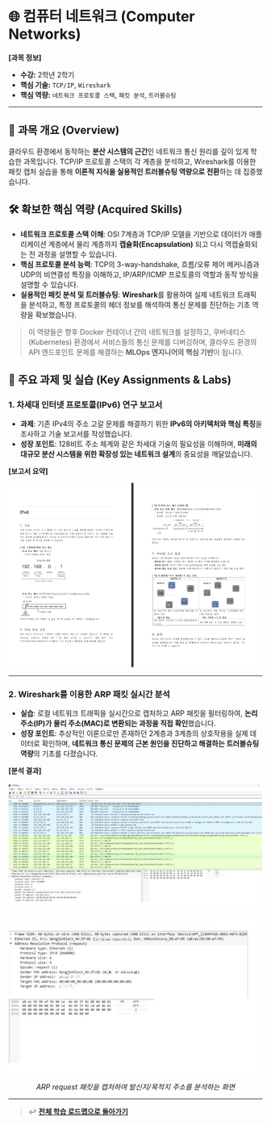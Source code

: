 # 🌐 컴퓨터 네트워크 (Computer Networks)

**[과목 정보]**
- **수강:** 2학년 2학기
- **핵심 기술:** `TCP/IP`, `Wireshark`
- **핵심 역량:** `네트워크 프로토콜 스택`, `패킷 분석`, `트러블슈팅`

---

## 📖 과목 개요 (Overview)
클라우드 환경에서 동작하는 **분산 시스템의 근간**인 네트워크 통신 원리를 깊이 있게 학습한 과목입니다. TCP/IP 프로토콜 스택의 각 계층을 분석하고, Wireshark를 이용한 패킷 캡처 실습을 통해 **이론적 지식을 실용적인 트러블슈팅 역량으로 전환**하는 데 집중했습니다.

## 🛠️ 확보한 핵심 역량 (Acquired Skills)
-   **네트워크 프로토콜 스택 이해**: OSI 7계층과 TCP/IP 모델을 기반으로 데이터가 애플리케이션 계층에서 물리 계층까지 **캡슐화(Encapsulation)** 되고 다시 역캡슐화되는 전 과정을 설명할 수 있습니다.
-   **핵심 프로토콜 분석 능력**: TCP의 3-way-handshake, 흐름/오류 제어 메커니즘과 UDP의 비연결성 특징을 이해하고, IP/ARP/ICMP 프로토콜의 역할과 동작 방식을 설명할 수 있습니다.
-   **실용적인 패킷 분석 및 트러블슈팅**: **Wireshark**를 활용하여 실제 네트워크 트래픽을 분석하고, 특정 프로토콜의 헤더 정보를 해석하여 통신 문제를 진단하는 기초 역량을 확보했습니다.

> 이 역량들은 향후 Docker 컨테이너 간의 네트워크를 설정하고, 쿠버네티스(Kubernetes) 환경에서 서비스들의 통신 문제를 디버깅하며, 클라우드 환경의 API 엔드포인트 문제를 해결하는 **MLOps 엔지니어의 핵심 기반**이 됩니다.

## 🚀 주요 과제 및 실습 (Key Assignments & Labs)

### 1. 차세대 인터넷 프로토콜(IPv6) 연구 보고서
-   **과제**: 기존 IPv4의 주소 고갈 문제를 해결하기 위한 **IPv6의 아키텍처와 핵심 특징**을 조사하고 기술 보고서를 작성했습니다.
-   **성장 포인트**: 128비트 주소 체계와 같은 차세대 기술의 필요성을 이해하며, **미래의 대규모 분산 시스템을 위한 확장성 있는 네트워크 설계**의 중요성을 깨달았습니다.

**[보고서 요약]**

![IPv6 조사 보고서](./assets/ipv6-report.png)

---

### 2. Wireshark를 이용한 ARP 패킷 실시간 분석
-   **실습**: 로컬 네트워크 트래픽을 실시간으로 캡처하고 ARP 패킷을 필터링하여, **논리 주소(IP)가 물리 주소(MAC)로 변환되는 과정을 직접 확인**했습니다.
-   **성장 포인트**: 추상적인 이론으로만 존재하던 2계층과 3계층의 상호작용을 실제 데이터로 확인하며, **네트워크 통신 문제의 근본 원인을 진단하고 해결하는 트러블슈팅 역량**의 기초를 다졌습니다.

**[분석 결과]**

![와이어샤크 ARP 패킷 분석](./assets/wireshark-arp-analysis.png)
*<p align="center">ARP request 패킷을 캡처하여 발신지/목적지 주소를 분석하는 화면</p>*

---
> ↩️ **[전체 학습 로드맵으로 돌아가기](../../README.md)**
